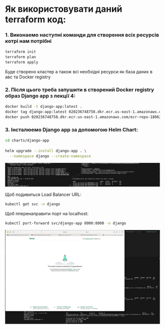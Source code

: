 # Як використовувати даний terraform код:

### 1. Виконаемо наступні команди для створення всіх ресурсів котрі нам потрібні

```bash
terraform init
terraform plan
terraform apply
```

Буде створено кластер а також всі необхідні ресурси як база даних в авс та Docker registry

### 2. Після цього треба запушити в створений Docker registry образ Django app з лекції 4:

```bash
docker build -t django-app:latest .
docker tag django-app:latest 020236748758.dkr.ecr.us-east-1.amazonaws.com/ecr-repo-18062025214500:latest
docker push 020236748758.dkr.ecr.us-east-1.amazonaws.com/ecr-repo-18062025214500:latest

```

### 3. Інсталюемо Django app за допомогою Helm Chart:

```bash
cd charts/django-app

helm upgrade --install django-app . \
  --namespace django --create-namespace
```

![django_output.png](pics/django_output.png)

Щоб подивиться Load Balancer URL:

```bash
kubectl get svc -n django
```

Щоб пперенаправити порт на localhost:

```bash
kubectl port-forward svc/django-app 8000:8000 -n django
```

![app_forwarded.png](pics/app_forwarded.png)
